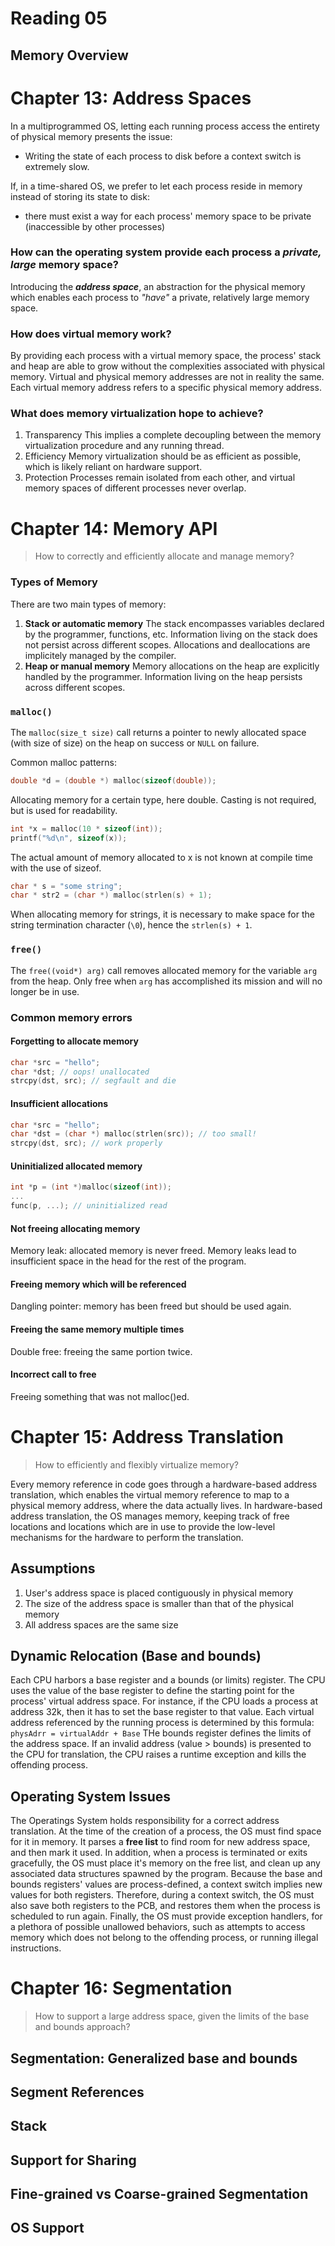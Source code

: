 # Reading 05
## Memory Overview


# Chapter 13: Address Spaces

In a multiprogrammed OS, letting each running process access the entirety of physical memory presents the issue:
+ Writing the state of each process to disk before a context switch is extremely slow.

If, in a time-shared OS, we prefer to let each process reside in memory instead of storing its state to disk:
+ there must exist a way for each process' memory space to be private (inaccessible by other processes)

### How can the operating system provide each process a _private, large_ memory space?

Introducing the **_address space_**, an abstraction for the physical memory which enables each process to _"have"_ a private, relatively large memory space. 

### How does virtual memory work? 

By providing each process with a  virtual memory space, the process' stack and heap are able to grow without the complexities associated with physical memory. Virtual and physical memory addresses are not in reality the same. Each virtual memory address refers to a specific physical memory address. 

### What does memory virtualization hope to achieve?

1. Transparency
   This implies a complete decoupling between the memory virtualization procedure and any running thread.
2. Efficiency
   Memory virtualization should be as efficient as possible, which is likely reliant on hardware support. 
3. Protection
   Processes remain isolated from each other, and virtual memory spaces of different processes never overlap. 

# Chapter 14: Memory API

> How to correctly and efficiently allocate and manage memory?

### Types of Memory

There are two main types of memory:
1. **Stack or automatic memory**
   The stack encompasses variables declared by the programmer, functions, etc.
   Information living on the stack does not persist across different scopes.
   Allocations and deallocations are implicitely managed by the compiler.
2. **Heap or manual memory**
   Memory allocations on the heap are explicitly handled by the programmer.
   Information living on the heap persists across different scopes.
   
### `malloc()`
The `malloc(size_t size)` call returns a pointer to newly allocated space (with size of size) on the heap on success or `NULL` on failure.

Common malloc patterns:
```c
double *d = (double *) malloc(sizeof(double));
```
Allocating memory for a certain type, here double. Casting is not required, but is used for readability.

```c
int *x = malloc(10 * sizeof(int));
printf("%d\n", sizeof(x));
```
The actual amount of memory allocated to x is not known at compile time with the use of sizeof.

```c
char * s = "some string";
char * str2 = (char *) malloc(strlen(s) + 1);
```
When allocating memory for strings, it is necessary to make space for the string termination character (`\0`), hence the `strlen(s) + 1`.

### `free()`
The `free((void*) arg)` call removes allocated memory for the variable `arg` from the heap.
Only free when `arg` has accomplished its mission and will no longer be in use.

### Common memory errors

#### Forgetting to allocate memory
```c
char *src = "hello";
char *dst; // oops! unallocated
strcpy(dst, src); // segfault and die
```

#### Insufficient allocations
```c
char *src = "hello";
char *dst = (char *) malloc(strlen(src)); // too small!
strcpy(dst, src); // work properly
```

#### Uninitialized allocated memory
```c
int *p = (int *)malloc(sizeof(int));
...
func(p, ...); // uninitialized read
```

#### Not freeing allocating memory
Memory leak: allocated memory is never freed. Memory leaks lead to insufficient space in the head for the rest of the program. 

#### Freeing memory which will be referenced
Dangling pointer: memory has been freed but should be used again. 

#### Freeing the same memory multiple times
Double free: freeing the same portion twice. 

#### Incorrect call to free
Freeing something that was not malloc()ed. 

# Chapter 15: Address Translation

> How to efficiently and flexibly virtualize memory?

Every memory reference in code goes through a hardware-based address translation, which enables the virtual memory reference to map to a physical memory address, where the data actually lives. 
In hardware-based address translation, the OS manages memory, keeping track of free locations and locations which are in use to provide the low-level mechanisms for the hardware to perform the translation.

## Assumptions
1. User's address space is placed contiguously in physical memory
2. The size of the address space is smaller than that of the physical memory
3. All address spaces are the same size

## Dynamic Relocation (Base and bounds)
Each CPU harbors a base register and a bounds (or limits) register.
The CPU uses the value of the base register to define the starting point for the process' virtual address space. For instance, if the CPU loads a process at address 32k, then it has to set the base register to that value. 
Each virtual address referenced by the running process is determined by this formula:
`physAdrr = virtualAddr + Base`
THe bounds register defines the limits of the address space. If an invalid address (value > bounds) is presented to the CPU for translation, the CPU raises a runtime exception and kills the offending process.

## Operating System Issues
The Operatings System holds responsibility for a correct address translation. At the time of the creation of a process, the OS must find space for it in memory. It parses a **free list** to find room for new address space, and then mark it used. 
In addition, when a process is terminated or exits gracefully, the OS must place it's memory on the free list, and clean up any associated data structures spawned by the program.
Because the base and bounds registers' values are process-defined, a context switch implies new values for both registers. Therefore, during a context switch, the OS must also save both registers to the PCB, and restores them when the process is scheduled to run again.
Finally, the OS must provide exception handlers, for a plethora of possible unallowed behaviors, such as attempts to access memory which does not belong to the offending process, or running illegal instructions. 

# Chapter 16: Segmentation

> How to support a large address space, given the limits of the base and bounds approach?

## Segmentation: Generalized base and bounds

## Segment References

## Stack

## Support for Sharing

## Fine-grained vs Coarse-grained Segmentation

## OS Support

